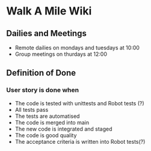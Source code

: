 # Walk A Mile Wiki

## Dailies and Meetings

- Remote dailies on mondays and tuesdays at 10:00
- Group meetings on thurdays at 12:00

## Definition of Done

### User story is done when

- The code is tested with unittests and Robot tests (?)
- All tests pass
- The tests are automatised
- The code is merged into main
- The new code is integrated and staged 
- The code is good quality
- The acceptance criteria is written into Robot tests(?)
